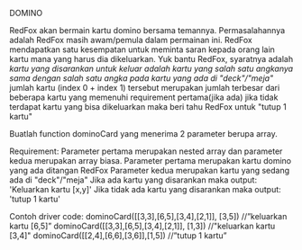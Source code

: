 DOMINO

RedFox akan bermain kartu domino bersama temannya. Permasalahannya adalah RedFox masih awam/pemula dalam permainan ini. RedFox mendapatkan satu kesempatan untuk meminta saran kepada orang lain kartu mana yang harus dia dikeluarkan. Yuk bantu RedFox, syaratnya adalah
*kartu yang disarankan untuk keluar adalah kartu yang salah satu angkanya sama dengan salah satu angka pada kartu yang ada di "deck"/"meja"*
jumlah kartu (index 0 + index 1) tersebut merupakan jumlah terbesar dari beberapa kartu yang memenuhi requirement pertama(jika ada)
jika tidak terdapat kartu yang bisa dikeluarkan maka beri tahu RedFox untuk "tutup 1 kartu"

Buatlah function dominoCard yang menerima 2 parameter berupa array.

Requirement:
Parameter pertama merupakan nested array dan parameter kedua merupakan array biasa.
Parameter pertama merupakan kartu domino yang ada ditangan RedFox
Parameter kedua merupakan kartu yang sedang ada di "deck"/"meja"
Jika ada kartu yang disarankan maka output: 'Keluarkan kartu [x,y]'
Jika tidak ada kartu yang disarankan maka output: 'tutup 1 kartu'


Contoh driver code:
dominoCard([[3,3],[6,5],[3,4],[2,1]], [3,5]) //”keluarkan kartu [6,5]”
dominoCard([[3,3],[6,5],[3,4],[2,1]], [1,3]) //"keluarkan kartu [3,4]"
dominoCard([[2,4],[6,6],[3,6]],[1,5]) //”tutup 1 kartu”
